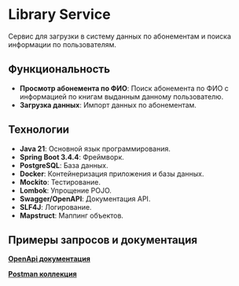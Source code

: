 # Library Service

Сервис для загрузки в систему данных по абонементам и поиска информации по пользователям.

## Функциональность
- **Просмотр абонемента по ФИО**: Поиск абонемента по ФИО с информацией по книгам выданным данному пользователю.
- **Загрузка данных**: Импорт данных по абонементам.

## Технологии

- **Java 21**: Основной язык программирования.
- **Spring Boot 3.4.4**: Фреймворк.
- **PostgreSQL**: База данных.
- **Docker**: Контейнеризация приложения и базы данных.
- **Mockito**: Тестирование.
- **Lombok**: Упрощение POJO.
- **Swagger/OpenAPI**: Документация API.
- **SLF4J**: Логирование.
- **Mapstruct**: Маппинг объектов.

## Примеры запросов и документация
**[OpenApi документация](http://localhost:8080/swagger-ui.html)**

**[Postman коллекция](LibraryApplication.postman_collection.json)**